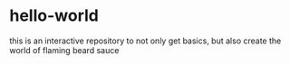 # hello-world
this is an interactive repository to not only get basics, but also create the world of flaming beard sauce
